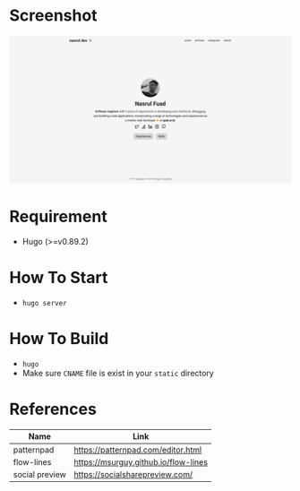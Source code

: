 # Screenshot

<p align="center">
<kbd><img src="static/cover.jpg" alt="Mockup image" title="Mockup"/></kbd>
</p>

# Requirement

- Hugo (>=v0.89.2)

# How To Start

- `hugo server`

# How To Build

- `hugo`
- Make sure `CNAME` file is exist in your `static` directory

# References

| Name           | Link                                 |
| -------------- | ------------------------------------ |
| patternpad     | https://patternpad.com/editor.html   |
| flow-lines     | https://msurguy.github.io/flow-lines |
| social preview | https://socialsharepreview.com/      |
